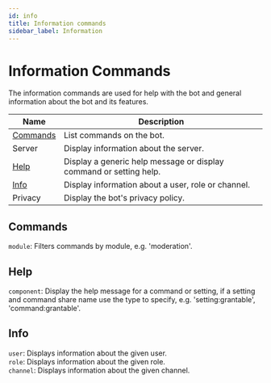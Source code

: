 ```yaml
---
id: info
title: Information commands
sidebar_label: Information
---
```


# Information Commands
The information commands are used for help with the bot and general information about the bot and its features.


| Name                           | Description                                                                                  |
|--------------------------------|----------------------------------------------------------------------------------------------|
| [Commands](##commands)         | List commands on the bot.                                                                    |
| Server                         | Display information about the server.                                                        |
| [Help](#help)                  | Display a generic help message or display command or setting help.                           |
| [Info](#info)                  | Display information about a user, role or channel.                                           |
| Privacy                        | Display the bot's privacy policy.                                                            |

## Commands
`module`: Filters commands by module, e.g. 'moderation'.  

## Help  
`component`: Display the help message for a command or setting, if a setting and command share name use the type to specify, e.g. 'setting:grantable', 'command:grantable'.  

## Info  
`user`: Displays information about the given user.  
`role`: Displays information about the given role.  
`channel`: Displays information about the given channel.  